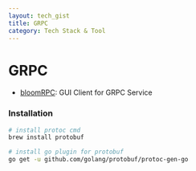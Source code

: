 ```yaml
---
layout: tech_gist
title: GRPC
category: Tech Stack & Tool
---
```


# GRPC

- [bloomRPC](https://github.com/uw-labs/bloomrpc): GUI Client for GRPC Service

### Installation

```bash
# install protoc cmd 
brew install protobuf

# install go plugin for protobuf
go get -u github.com/golang/protobuf/protoc-gen-go


```
